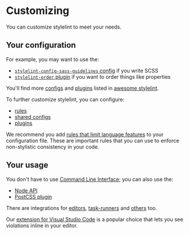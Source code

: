 # Customizing

You can customize stylelint to meet your needs.

## Your configuration

For example, you may want to use the:

-   [`stylelint-config-sass-guidelines` config](https://github.com/bjankord/stylelint-config-sass-guidelines) if you write SCSS
-   [`stylelint-order` plugin](https://github.com/hudochenkov/stylelint-order) if you want to order things like properties

You'll find more [configs](https://github.com/ntwb/awesome-stylelint#configs) and [plugins](https://github.com/ntwb/awesome-stylelint#plugins) listed in [awesome stylelint](https://github.com/ntwb/awesome-stylelint).

To further customize stylelint, you can configure:

-   [rules](configure.md#rules)
-   [shared configs](configure.md#extends)
-   [plugins](configure.md#plugins)

We recommend you add [rules that limit language features](rules/list.md#limit-language-features) to your configuration file. These are important rules that you can use to enforce non-stylistic consistency in your code.

## Your usage

You don't have to use [Command Line Interface](usage/cli.md); you can also use the:

-   [Node API](usage/node-api.md)
-   [PostCSS plugin](usage/postcss-plugin.md)

There are integrations for [editors](integrations/editor.md), [task-runners](integrations/task-runner.md) and [others](integrations/other.md) too.

Our [extension for Visual Studio Code](https://marketplace.visualstudio.com/items?itemName=stylelint.vscode-stylelint) is a popular choice that lets you see violations inline in your editor.
